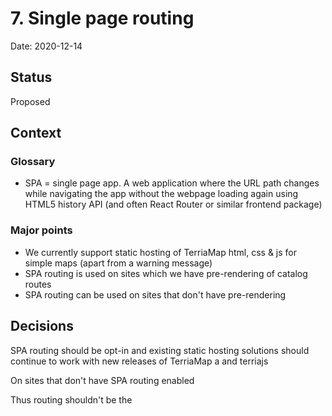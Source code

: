 # 7. Single page routing

Date: 2020-12-14

## Status

Proposed

## Context

### Glossary

- SPA = single page app. A web application where the URL path changes while navigating the app without the webpage loading again using HTML5 history API (and often React Router or similar frontend package)

### Major points

- We currently support static hosting of TerriaMap html, css & js for simple maps (apart from a warning message)
- SPA routing is used on sites which we have pre-rendering of catalog routes
- SPA routing can be used on sites that don't have pre-rendering

## Decisions

SPA routing should be opt-in and existing static hosting solutions should continue to work with new releases of TerriaMap a and terriajs

On sites that don't have SPA routing enabled

Thus routing shouldn't be the
